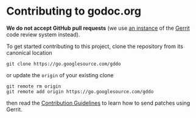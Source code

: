 # Contributing to godoc.org

**We do not accept GitHub pull requests**
(we use [an instance](https://go-review.googlesource.com/) of the
[Gerrit](https://www.gerritcodereview.com/) code review system instead).

To get started contributing to this project,
clone the repository from its canonical location

	git clone https://go.googlesource.com/gddo

or update the `origin` of your existing clone

	git remote rm origin
	git remote add origin https://go.googlesource.com/gddo

then read the [Contribution Guidelines](https://golang.org/doc/contribute.html)
to learn how to send patches using Gerrit.

